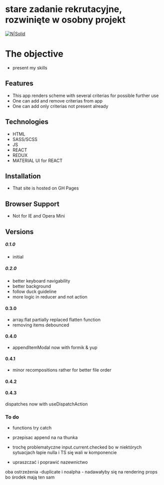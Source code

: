 # stare zadanie rekrutacyjne, rozwinięte w osobny projekt

[![N|Solid](https://cldup.com/dTxpPi9lDf.thumb.png)](https://nodesource.com/products/nsolid)

# The objective

-   present my skills

## Features

-   This app renders scheme with several criterias for possible further use
-   One can add and remove criterias from app
-   One can add only criterias not present already

## Technologies

-   HTML
-   SASS/SCSS
-   JS
-   REACT
-   REDUX
-   MATERIAL UI for REACT

## Installation

-   That site is hosted on GH Pages

## Browser Support

-   Not for IE and Opera Mini

## Versions

##### 0.1.0

-   initial

##### 0.2.0

-   better keyboard navigability
-   better background
-   follow duck guideline
-   more logic in reducer and not action

#### 0.3.0

-   array.flat partially replaced flatten function
-   removing items debounced

#### 0.4.0

-   appendItemModal now with formik & yup

#### 0.4.1

-   minor recompositions rather for better file order

#### 0.4.2

#### 0.4.3

dispatches now with useDispatchAction

### To do

-   functions try catch
-   przepisac append na na thunka
-   trochę problematyczne input.current.checked bo w niektórych sytuacjach łapie nulla i TS się wali w
    komponencie

-   upraszczać i poprawić nazewnictwo

oba ostrzeżenia -duplicate i noalpha - nadawałyby się na rendering props bo środek mają ten sam
